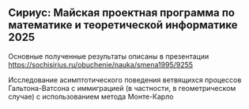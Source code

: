 ## Сириус: Майская проектная программа по математике и теоретической информатике 2025
Основные полученные результаты описаны в презентации
https://sochisirius.ru/obuchenie/nauka/smena1995/9255

Исследование асимптотического поведения ветвящихся процессов Гальтона-Ватсона с иммиграцией (в частности, в геометрическом случае) с использованием метода Монте-Карло
